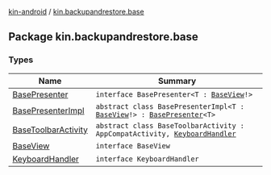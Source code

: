 [kin-android](../index.md) / [kin.backupandrestore.base](./index.md)

## Package kin.backupandrestore.base

### Types

| Name | Summary |
|---|---|
| [BasePresenter](-base-presenter/index.md) | `interface BasePresenter<T : `[`BaseView`](-base-view.md)`!>` |
| [BasePresenterImpl](-base-presenter-impl/index.md) | `abstract class BasePresenterImpl<T : `[`BaseView`](-base-view.md)`!> : `[`BasePresenter`](-base-presenter/index.md)`<T>` |
| [BaseToolbarActivity](-base-toolbar-activity/index.md) | `abstract class BaseToolbarActivity : AppCompatActivity, `[`KeyboardHandler`](-keyboard-handler/index.md) |
| [BaseView](-base-view.md) | `interface BaseView` |
| [KeyboardHandler](-keyboard-handler/index.md) | `interface KeyboardHandler` |
